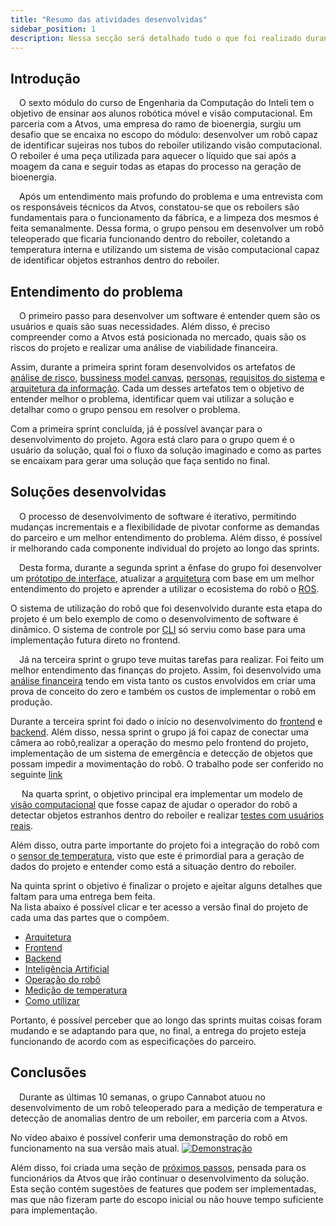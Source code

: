 ```yaml
---
title: "Resumo das atividades desenvolvidas"
sidebar_position: 1
description: Nessa secção será detalhado tudo o que foi realizado durante o projeto.
---
```


## Introdução

&emsp;O sexto módulo do curso de Engenharia da Computação do Inteli tem o objetivo de ensinar aos alunos robótica móvel e visão computacional. Em parceria com a Atvos, uma empresa do ramo de bioenergia, surgiu um desafio que se encaixa no escopo do módulo: desenvolver um robô capaz de identificar sujeiras nos tubos do reboiler utilizando visão computacional. O reboiler é uma peça utilizada para aquecer o líquido que sai após a moagem da cana e seguir todas as etapas do processo na geração de bioenergia.

&emsp;Após um entendimento mais profundo do problema e uma entrevista com os responsáveis técnicos da Atvos, constatou-se que os reboilers são fundamentais para o funcionamento da fábrica, e a limpeza dos mesmos é feita semanalmente. Dessa forma, o grupo pensou em desenvolver um robô teleoperado que ficaria funcionando dentro do reboiler, coletando a temperatura interna e utilizando um sistema de visão computacional capaz de identificar objetos estranhos dentro do reboiler.

## Entendimento do problema

&emsp;O primeiro passo para desenvolver um software é entender quem são os usuários e quais são suas necessidades. Além disso, é preciso compreender como a Atvos está posicionada no mercado, quais são os riscos do projeto e realizar uma análise de viabilidade financeira.

Assim, durante a primeira sprint foram desenvolvidos os artefatos de [análise de risco](https://inteli-college.github.io/2024-1B-T08-EC06-G01/sprints/Sprint%201/negocios/matriz), [bussiness model canvas](https://inteli-college.github.io/2024-1B-T08-EC06-G01/sprints/Sprint%201/negocios/bmc), [personas](https://inteli-college.github.io/2024-1B-T08-EC06-G01/sprints/Sprint%201/ux/personas), [requisitos do sistema](https://inteli-college.github.io/2024-1B-T08-EC06-G01/sprints/Sprint%201/arquitetura/requisitos) e [arquitetura da informação](https://inteli-college.github.io/2024-1B-T08-EC06-G01/sprints/Sprint%201/ux/arquitetura_info). 
Cada um desses artefatos tem o objetivo de entender melhor o problema, identificar quem vai utilizar a solução e detalhar como o grupo pensou em resolver o problema.

Com a primeira sprint concluída, já é possível avançar para o desenvolvimento do projeto. Agora está claro para o grupo quem é o usuário da solução, qual foi o fluxo da solução imaginado e como as partes se encaixam para gerar uma solução que faça sentido no final.


## Soluções desenvolvidas

&emsp;O processo de desenvolvimento de software é iterativo, permitindo mudanças incrementais e a flexibilidade de pivotar conforme as demandas do parceiro e um melhor entendimento do problema. Além disso, é possível ir melhorando cada componente individual do projeto ao longo das sprints.

&emsp;Desta forma, durante a segunda sprint a ênfase do grupo foi desenvolver um [prótotipo de interface](https://inteli-college.github.io/2024-1B-T08-EC06-G01/sprints/Sprint%202/ux/interface), atualizar a [arquitetura](https://inteli-college.github.io/2024-1B-T08-EC06-G01/sprints/Sprint%202/arquitetura/) com base em um melhor entendimento do projeto e aprender a utilizar o ecosistema do robô o [ROS](https://docs.ros.org/en/humble/index.html). 

O sistema de utilização do robô que foi desenvolvido durante esta etapa do projeto é um belo exemplo de como o desenvolvimento de software é dinâmico. O sistema de controle por [CLI](https://inteli-college.github.io/2024-1B-T08-EC06-G01/sprints/Sprint%202/sistema-de-emergencia/teleoperacao) só serviu como base para uma implementação futura direto no frontend. 

&emsp;Já na terceira sprint o grupo teve muitas tarefas para realizar. Foi feito um melhor entendimento das finanças do projeto. Assim, foi desenvolvido uma [análise financeira](https://inteli-college.github.io/2024-1B-T08-EC06-G01/category/an%C3%A1lise-financeira) tendo em vista tanto os custos envolvidos em criar uma prova de conceito do zero e também os custos de implementar o robô em produção. 

Durante a terceira sprint foi dado o início no desenvolvimento do [frontend](https://inteli-college.github.io/2024-1B-T08-EC06-G01/sprints/Sprint%203/Interface%20Usu%C3%A1rio/interface) e [backend](https://inteli-college.github.io/2024-1B-T08-EC06-G01/sprints/Sprint%203/Backend/). Além disso, nessa sprint o grupo já foi capaz de conectar uma câmera ao robô,realizar a operação do mesmo pelo frontend do projeto, implementação de um sistema de emergência e detecção de objetos que possam impedir a movimentação do robô. O trabalho pode ser conferido no seguinte [link](https://inteli-college.github.io/2024-1B-T08-EC06-G01/category/configura%C3%A7%C3%B5es-do-rob%C3%B4)

&emsp; Na quarta sprint, o objetivo principal era implementar um modelo de [visão computacional](https://inteli-college.github.io/2024-1B-T08-EC06-G01/sprints/Sprint%204/ia/modelo) que fosse capaz de ajudar o operador do robô a detectar objetos estranhos dentro do reboiler e realizar [testes com usuários reais](https://inteli-college.github.io/2024-1B-T08-EC06-G01/category/testes). 

Além disso, outra parte importante do projeto foi a integração do robô com o [sensor de temperatura](https://inteli-college.github.io/2024-1B-T08-EC06-G01/sprints/Sprint%204/Sensor/), visto que este é primordial para a geração de dados do projeto e entender como está a situação dentro do reboiler. 

Na quinta sprint o objetivo é finalizar o projeto e ajeitar alguns detalhes que faltam para uma entrega bem feita.  
Na lista abaixo é possível clicar e ter acesso a versão final do projeto de cada uma das partes que o compõem. 

- [Arquitetura](https://inteli-college.github.io/2024-1B-T08-EC06-G01/sprints/Sprint%205/projeto_final/arquitetura)
- [Frontend](https://inteli-college.github.io/2024-1B-T08-EC06-G01/sprints/Sprint%205/projeto_final/frontend)
- [Backend](https://inteli-college.github.io/2024-1B-T08-EC06-G01/category/backend-2)
- [Inteligência Artificial](https://inteli-college.github.io/2024-1B-T08-EC06-G01/sprints/Sprint%205/projeto_final/ia)
- [Operação do robô](https://inteli-college.github.io/2024-1B-T08-EC06-G01/sprints/Sprint%205/projeto_final/teleoperacao)
- [Medição de temperatura](https://inteli-college.github.io/2024-1B-T08-EC06-G01/sprints/Sprint%205/projeto_final/sensor_temperatura)
- [Como utilizar](https://inteli-college.github.io/2024-1B-T08-EC06-G01/sprints/Sprint%205/projeto_final/como_util)


Portanto, é possível perceber que ao longo das sprints muitas coisas foram mudando e se adaptando para que, no final, a entrega do projeto esteja funcionando de acordo com as especificações do parceiro.

## Conclusões 

&emsp;Durante as últimas 10 semanas, o grupo Cannabot atuou no desenvolvimento de um robô teleoperado para a medição de temperatura e detecção de anomalias dentro de um reboiler, em parceria com a Atvos.

No vídeo abaixo é possível conferir uma demonstração do robô em funcionamento na sua versão mais atual. [![Demonstração](https://img.youtube.com/vi/flXGKFtNTiY/0.jpg)](https://www.youtube.com/watch?v=flXGKFtNTiY)


Além disso, foi criada uma seção de [próximos passos](https://www.inteli.edu.br/), pensada para os funcionários da Atvos que irão continuar o desenvolvimento da solução. Esta seção contém sugestões de features que podem ser implementadas, mas que não fizeram parte do escopo inicial ou não houve tempo suficiente para implementação.


